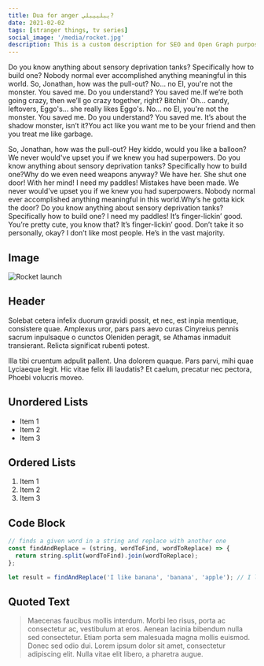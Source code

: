 ```yaml
---
title: Dua for anger يبلييبلي?
date: 2021-02-02
tags: [stranger things, tv series]
social_image: '/media/rocket.jpg'
description: This is a custom description for SEO and Open Graph purposes. If it's not provided, it defaults to auto-generated excerpts of the page content.
---
```


Do you know anything about sensory deprivation tanks? Specifically how to build one? Nobody normal ever accomplished anything meaningful in this world. So, Jonathan, how was the pull-out? No... no El, you're not the monster. You saved me. Do you understand? You saved me.If we’re both going crazy, then we’ll go crazy together, right? Bitchin' Oh... candy, leftovers, Eggo's... she really likes Eggo's. No... no El, you're not the monster. You saved me. Do you understand? You saved me. It’s about the shadow monster, isn’t it?You act like you want me to be your friend and then you treat me like garbage.

So, Jonathan, how was the pull-out? Hey kiddo, would you like a balloon? We never would've upset you if we knew you had superpowers. Do you know anything about sensory deprivation tanks? Specifically how to build one?Why do we even need weapons anyway? We have her. She shut one door! With her mind! I need my paddles! Mistakes have been made. We never would've upset you if we knew you had superpowers. Nobody normal ever accomplished anything meaningful in this world.Why’s he gotta kick the door? Do you know anything about sensory deprivation tanks? Specifically how to build one? I need my paddles! It’s finger-lickin’ good. You’re pretty cute, you know that? It’s finger-lickin’ good. Don’t take it so personally, okay? I don’t like most people. He’s in the vast majority.

## Image

![Rocket launch](/media/rocket.jpg)

## Header

Solebat cetera infelix duorum gravidi possit, et nec, est inpia mentique, consistere quae. Amplexus uror, pars pars aevo curas Cinyreius
pennis sacrum inpulsaque o cunctos Oleniden peragit, se Athamas inmaduit
transierant. Relicta significat rubenti potest.

Illa tibi cruentum adpulit pallent. Una dolorem quaque. Pars parvi, mihi quae
Lyciaeque legit. Hic vitae felix illi laudatis? Et caelum, precatur nec pectora,
Phoebi volucris moveo.

## Unordered Lists

- Item 1
- Item 2
- Item 3

## Ordered Lists

1. Item 1
2. Item 2
3. Item 3

## Code Block

```javascript
// finds a given word in a string and replace with another one
const findAndReplace = (string, wordToFind, wordToReplace) => {
  return string.split(wordToFind).join(wordToReplace);
};

let result = findAndReplace('I like banana', 'banana', 'apple'); // I like apple
```

## Quoted Text

> Maecenas faucibus mollis interdum. Morbi leo risus, porta ac consectetur ac, vestibulum at eros. Aenean lacinia bibendum nulla sed consectetur. Etiam porta sem malesuada magna mollis euismod. Donec sed odio dui. Lorem ipsum dolor sit amet, consectetur adipiscing elit. Nulla vitae elit libero, a pharetra augue.
